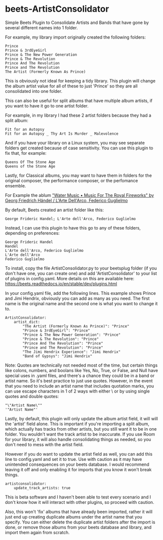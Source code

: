 # beets-ArtistConsolidator

Simple Beets Plugin to Consolidate Artists and Bands that have gone by several different names into 1 folder.

For example, my library import originally created the following folders:
```
Prince
Prince & 3rdEyeGirl
Prince & The New Power Generation
Prince & The Revolution
Prince And The Revolution
Prince and The Revolution
The Artist (Formerly Known As Prince)
```
This is obviously not ideal for keeping a tidy library. This plugin will change the album artist value for all of these to just 'Prince' so they are all consolidated into one folder.

This can also be useful for split albums that have multiple album artists, if you want to have it go to one artist folder.

For example, in my library I had these 2 artist folders because they had a split album:
```
Fit for an Autopsy
Fit for an Autopsy _ Thy Art Is Murder _ Malevolence
```
And if you have your library on a Linux system, you may see separate folders get created because of case sensitivity. You can use this plugin to fix that, for example:
```
Queens Of The Stone Age
Queens of the Stone Age
```
Lastly, for Classical albums, you may want to have them in folders for the original composer, the performance composer, or the perfomance ensemble.

For Example the ablum ["Water Music • Music For The Royal Fireworks" by Georg Friedrich Händel / L'Arte Dell'Arco, Federico Guglielmo](https://www.discogs.com/release/12419841-Georg-Friedrich-H%C3%A4ndel-LArte-DellArco-Federico-Guglielmo-Water-Music-Music-For-The-Royal-Fireworks)

By default, Beets created an artist folder like this:
```
George Frideric Handel; L'Arte dell'Arco, Federico Guglielmo
```
Instead, I can use this plugin to have this go to any of these folders, depending on preferences:
```
George Frideric Handel
Handel
L'Arte dell'Arco, Federico Guglielmo
L'Arte dell'Arco
Federico Guglielmo
```
To install, copy the file ArtistConsolidator.py to your beetsplug folder (if you don't have one, you can create one) and add 'ArtistConsolidator' to your list of plugins in config.yaml. More details on this are available here: https://beets.readthedocs.io/en/stable/dev/plugins.html

In your config.yaml file, add the following lines. This example shows Prince and Jimi Hendrix, obviously you can add as many as you need. The first name is the original name and the second one is what you want to change it to.

```
ArtistConsolidator:
    artist_dict:
        "The Artist (Formerly Known As Prince)": "Prince"
        "Prince & 3rdEyeGirl": "Prince"
        "Prince & The New Power Generation": "Prince"
        "Prince & The Revolution": "Prince"
        "Prince And The Revolution": "Prince"
        "Prince and The Revolution": "Prince"
        "The Jimi Hendrix Experience": "Jimi Hendrix"
        "Band of Gypsys": "Jimi Hendrix"
```

Note: Quotes are technically not needed most of the time, but certain things like colons, numbers, and boolans like Yes, No, True, or False, and Null have special uses in .yaml files, and there's a chance they could be in a band or artist name. So it's best practice to just use quotes. However, in the event that you need to include an artist name that includes quotation marks, you can use escape characters in 1 of 2 ways with either \ or by using single quotes and double quotes:

```
"\"Artist Name\""
'"Artist Name"'
```
Lastly, by default, this plugin will only update the album artist field, it will will the 'artist' field alone. This is important if you're importing a split album, which actually has tracks from other artists, but you still want it to be in one folder. You wouldn't want the track artist to be inaccurate. If you use Room for your library, it will also handle consolidating things as needed, so you don't need to mess with the artist field.

However if you do want to update the artist field as well, you can add this line to config.yaml and set it to true. Use with caution as it may have unintended consequences on your beets database. I would recommend leaving it off and only enabling it for imports that you know it won't break things.
```
artistconsolidator:
    update_track_artists: true
```
This is beta software and I haven't been able to test every scenario and I don't know how it will interact with other plugins, so proceed with caution. 

Also, this won't 'fix' albums that have already been imported, rather it will just end up creating duplicate albums under the artist name that you specify. You can either delete the duplicate artist folders after the import is done, or remove those albums from your beets database and library, and import them again from scratch.
